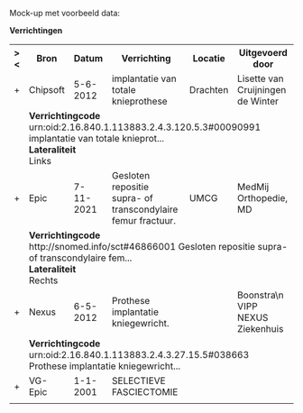 Mock-up met voorbeeld data:<p/>
<b>Verrichtingen</b>
<table class="grid">
<tbody>
<tr><th>&gt;&lt;</th>
<th>
Bron
</th>
<th>
Datum
</th>
<th>
Verrichting
</th>
<th>
Locatie
</th>
<th>
Uitgevoerd door
</th>
</tr>
<tr><td>+</td>
<td>
Chipsoft
</td>
<td>
5-6-2012
</td>
<td>
implantatie van totale knieprothese
</td>
<td>
Drachten
</td>
<td>
Lisette van Cruijningen de Winter
</td>
</tr><tr><td></td><td colspan=5>
<b>Verrichtingcode</b><br/>
urn:oid:2.16.840.1.113883.2.4.3.120.5.3#00090991 implantatie van totale knieprot...<br/>
<b>Lateraliteit</b><br/>
Links<br/>
</td></tr>
<tr><td>+</td>
<td>
Epic
</td>
<td>
7-11-2021
</td>
<td>
Gesloten repositie supra- of transcondylaire femur fractuur.
</td>
<td>
UMCG
</td>
<td>
MedMij Orthopedie, MD
</td>
</tr><tr><td></td><td colspan=5>
<b>Verrichtingcode</b><br/>
http://snomed.info/sct#46866001 Gesloten repositie supra- of transcondylaire fem...<br/>
<b>Lateraliteit</b><br/>
Rechts<br/>
</td></tr>
<tr><td>+</td>
<td>
Nexus
</td>
<td>
6-5-2012
</td>
<td>
Prothese implantatie kniegewricht.
</td>
<td>

</td>
<td>
Boonstra\n VIPP NEXUS Ziekenhuis
</td>
</tr><tr><td></td><td colspan=5>
<b>Verrichtingcode</b><br/>
urn:oid:2.16.840.1.113883.2.4.3.27.15.5#038663 Prothese implantatie kniegewricht...<br/>
</td></tr>
<tr><td>+</td>
<td>
VG-Epic
</td>
<td>
1-1-2001
</td>
<td>
SELECTIEVE FASCIECTOMIE
</td>
<td>

</td>
<td>

</td>
</tr><tr><td></td><td colspan=5>
</td></tr>
</tbody>
</table>